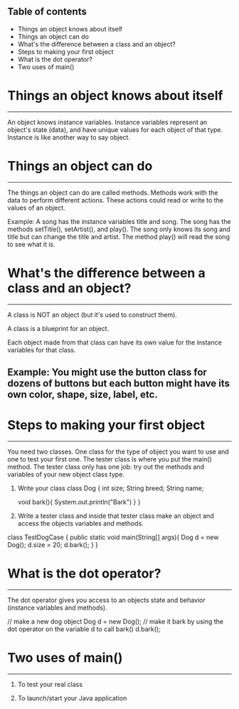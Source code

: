 Table of contents
--------------------------
- Things an object knows about itself 
- Things an object can do
- What's the difference between a class and an object? 
- Steps to making your first object 
- What is the dot operator? 
- Two uses of main()

# Things an object knows about itself 
-------------------------------------------------
An object knows instance variables. Instance variables represent an object's state (data), and have unique values for each object of that type. Instance is like another way to say object. 

# Things an object can do
-------------------------------------------------
The things an object can do are called methods. Methods work with the data to perform different actions. These actions could read or write to the values of an object. 

Example: 
A song has the instance variables title and song. The song has the methods setTitle(), setArtist(), and play(). 
The song only knows its song and title but can change the title and artist. The method play() will read the song to see what it is. 

# What's the difference between a class and an object? 
-------------------------------------------------
A class is NOT an object (but it's used to construct them). 

A class is a blueprint for an object. 

Each object made from that class can have its own value for the instance variables for that class. 

Example: 
You might use the button class for dozens of buttons but each button might have its own color, shape, size, label, etc. 
-------------------------------------------------
# Steps to making your first object
-------------------------------------------------
You need two classes. One class for the type of object you want to use and one to test your first one. The tester class is where you put the main() method. The tester class only has one job: try out the methods and variables of your new object class type. 

1. Write your class
class Dog {
	int size;
	String breed;
	String name;
	
	void bark(){
		System.out.println("Bark")
     }
}

2. Write a tester class and inside that tester class make an object and access the objects variables and methods. 

class TestDogCase {
	public static void main(String[] args){
	     Dog d = new Dog();
	     d.size = 20;
	     d.bark();
     }
}

# What is the dot operator? 
-------------------------------------------------
The dot operator gives you access to an objects state and behavior (instance variables and methods).

// make a new dog object 
Dog d = new Dog();
// make it bark by using the dot operator on the variable d to call bark()
d.bark();

# Two uses of main() 
--------------------------------------------------
1. To test your real class

2. To launch/start your Java application